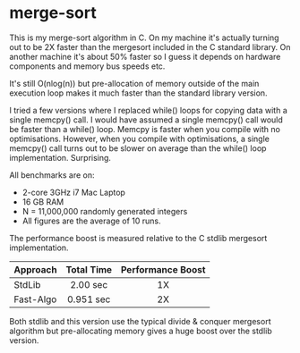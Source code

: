 # merge-sort
This is my merge-sort algorithm in C. On my machine it's actually turning out to be 2X faster than the mergesort included in the C standard library. On another machine it's about 50% faster so I guess it depends on hardware components and memory bus speeds etc.

It's still O(nlog(n)) but pre-allocation of memory outside of the main execution loop makes it much faster than the standard library version.

I tried a few versions where I replaced while() loops for copying data with a single memcpy() call. I would have assumed a single memcpy() call would be faster than a while() loop. Memcpy is faster when you compile with no optimisations. However, when you compile with optimisations, a single memcpy() call turns out to be slower on average than the while() loop implementation. Surprising.

All benchmarks are on:
* 2-core 3GHz i7 Mac Laptop
* 16 GB RAM
* N = 11,000,000 randomly generated integers
* All figures are the average of 10 runs.

The performance boost is measured relative to the C stdlib mergesort implementation.

| Approach | Total Time | Performance Boost |
| :------- | :------:  | :---------------: |
| StdLib    | 2.00 sec | 1X               |
| Fast-Algo  | 0.951 sec   | 2X           |

Both stdlib and this version use the typical divide & conquer mergesort algorithm but pre-allocating memory gives a huge boost over the stdlib version. 


